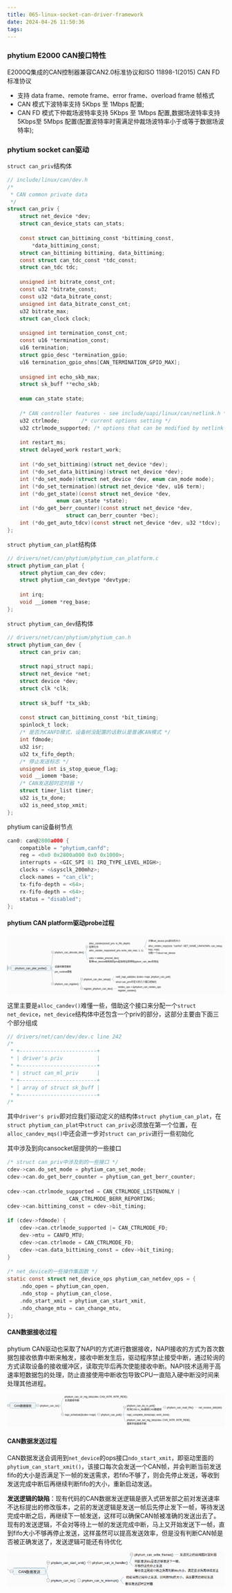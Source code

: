 ```yaml
---
title: 065-linux-socket-can-driver-framework
date: 2024-04-26 11:50:36
tags:
---
```


### phytium E2000 CAN接口特性
E2000Q集成的CAN控制器兼容CAN2.0标准协议和ISO 11898-1(2015) CAN FD标准协议
+ 支持 data frame、remote frame、error frame、overload frame 帧格式
+ CAN 模式下波特率支持 5Kbps 至 1Mbps 配置;
+ CAN FD 模式下仲裁场波特率支持 5Kbps 至 1Mbps 配置,数据场波特率支持 5Kbps至 5Mbps 配置(配置波特率时需满足仲裁场波特率小于或等于数据场波特率);

### phytium socket can驱动
`struct can_priv`结构体
```c
// include/linux/can/dev.h
/*
 * CAN common private data
 */
struct can_priv {
	struct net_device *dev;
	struct can_device_stats can_stats;

	const struct can_bittiming_const *bittiming_const,
		*data_bittiming_const;
	struct can_bittiming bittiming, data_bittiming;
	const struct can_tdc_const *tdc_const;
	struct can_tdc tdc;

	unsigned int bitrate_const_cnt;
	const u32 *bitrate_const;
	const u32 *data_bitrate_const;
	unsigned int data_bitrate_const_cnt;
	u32 bitrate_max;
	struct can_clock clock;

	unsigned int termination_const_cnt;
	const u16 *termination_const;
	u16 termination;
	struct gpio_desc *termination_gpio;
	u16 termination_gpio_ohms[CAN_TERMINATION_GPIO_MAX];

	unsigned int echo_skb_max;
	struct sk_buff **echo_skb;

	enum can_state state;

	/* CAN controller features - see include/uapi/linux/can/netlink.h */
	u32 ctrlmode;		/* current options setting */
	u32 ctrlmode_supported;	/* options that can be modified by netlink */

	int restart_ms;
	struct delayed_work restart_work;

	int (*do_set_bittiming)(struct net_device *dev);
	int (*do_set_data_bittiming)(struct net_device *dev);
	int (*do_set_mode)(struct net_device *dev, enum can_mode mode);
	int (*do_set_termination)(struct net_device *dev, u16 term);
	int (*do_get_state)(const struct net_device *dev,
			    enum can_state *state);
	int (*do_get_berr_counter)(const struct net_device *dev,
				   struct can_berr_counter *bec);
	int (*do_get_auto_tdcv)(const struct net_device *dev, u32 *tdcv);
};
```

`struct phytium_can_plat`结构体
```c
// drivers/net/can/phytium/phytium_can_platform.c
struct phytium_can_plat {
	struct phytium_can_dev cdev;
	struct phytium_can_devtype *devtype;

	int irq;
	void __iomem *reg_base;	
};
```

`struct phytium_can_dev`结构体
```c
// drivers/net/can/phytium/phytium_can.h
struct phytium_can_dev {
	struct can_priv can;

	struct napi_struct napi;
	struct net_device *net;
	struct device *dev;
	struct clk *clk;

	struct sk_buff *tx_skb;
	
	const struct can_bittiming_const *bit_timing;
	spinlock_t lock;
	/* 是否为CANFD模式，设备树没配置的话默认是普通CAN模式 */
	int fdmode;
	u32 isr;
	u32 tx_fifo_depth;
	/* 停止发送标志 */
	unsigned int is_stop_queue_flag;
	void __iomem *base;
	/* CAN发送超时定时器 */
	struct timer_list timer;
	u32 is_tx_done;
	u32 is_need_stop_xmit;
};
```

phytium can设备树节点
```c
can0: can@2800a000 {
	compatible = "phytium,canfd";
	reg = <0x0 0x2800a000 0x0 0x1000>;
	interrupts = <GIC_SPI 81 IRQ_TYPE_LEVEL_HIGH>;
	clocks = <&sysclk_200mhz>;
	clock-names = "can_clk";
	tx-fifo-depth = <64>;
	rx-fifo-depth = <64>;
	status = "disabled";
};
```

#### phytium CAN platform驱动probe过程

![](https://raw.githubusercontent.com/JackHuang021/images/master/20240524105540.png)

这里主要是`alloc_candev()`难懂一些，借助这个接口来分配一个`struct net_device`，`net_device`结构体中还包含一个priv的部分，这部分主要由下面三个部分组成
```c
// drivers/net/can/dev/dev.c line 242
/*
 * +-------------------------+
 * | driver's priv           |
 * +-------------------------+
 * | struct can_ml_priv      |
 * +-------------------------+
 * | array of struct sk_buff |
 * +-------------------------+
/*
```
其中`driver's priv`即对应我们驱动定义的结构体`struct phytium_can_plat`，在`struct phytium_can_plat`中`struct can_priv`必须放在第一个位置，在`alloc_candev_mqs()`中还会进一步对`struct can_priv`进行一些初始化

其中涉及到向cansocket层提供的一些接口
```c
/* struct can_priv中涉及到的一些接口 */
cdev->can.do_set_mode = phytium_can_set_mode;
cdev->can.do_get_berr_counter = phytium_can_get_berr_counter;

cdev->can.ctrlmode_supported = CAN_CTRLMODE_LISTENONLY |
					CAN_CTRLMODE_BERR_REPORTING;
cdev->can.bittiming_const = cdev->bit_timing;

if (cdev->fdmode) {
	cdev->can.ctrlmode_supported |= CAN_CTRLMODE_FD;
	dev->mtu = CANFD_MTU;
	cdev->can.ctrlmode = CAN_CTRLMODE_FD;
	cdev->can.data_bittiming_const = cdev->bit_timing;
}

/* net_device的一些操作集函数 */
static const struct net_device_ops phytium_can_netdev_ops = {
	.ndo_open = phytium_can_open,
	.ndo_stop = phytium_can_close,
	.ndo_start_xmit = phytium_can_start_xmit,
	.ndo_change_mtu = can_change_mtu,
};
```

#### CAN数据接收过程
phytium CAN驱动也采取了NAPI的方式进行数据接收，NAPI接收的方式为首次数据包接收依靠中断来触发，接收中断发生后，驱动程序禁止接受中断，通过轮询的方式读取设备的接收缓冲区，读取完毕后再次使能接收中断。NAPI技术适用于高速率短数据包的处理，防止直接使用中断收包导致CPU一直陷入硬中断没时间来处理其他进程。

![](https://raw.githubusercontent.com/JackHuang021/images/master/20240524133939.png)

#### CAN数据发送过程
CAN数据发送会调用到`net_device`的ops接口`ndo_start_xmit`，即驱动里面的`phytium_can_start_xmit()`，该接口每次会发送一个CAN帧，并会判断当前发送fifo的大小是否满足下一帧的发送需求，若fifo不够了，则会先停止发送，等收到发送完成中断后再继续判断fifo的大小，重新启动发送。

**发送逻辑的缺陷**：现有代码的CAN数据发送逻辑是嵌入式研发部之前对发送速率不达标提出的修改版本，之前的发送逻辑是发送一帧后先停止发下一帧，等待发送完成中断之后，再继续下一帧发送，这样可以确保CAN帧被准确的发送出去了。现有的发送逻辑，不会对等待上一帧的发送完成中断，马上又开始发送下一帧，直到fifo大小不够再停止发送，这样虽然可以提高发送效率，但是没有判断CAN帧是否被正确发送了，发送逻辑可能还有待优化

![](https://raw.githubusercontent.com/JackHuang021/images/master/20240524142452.png)
